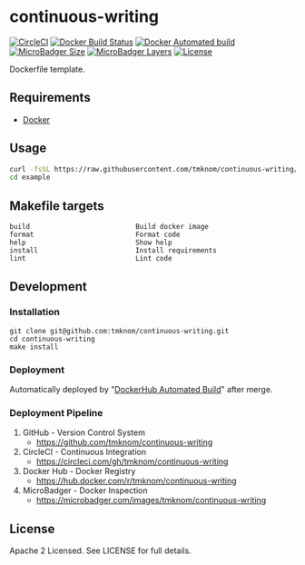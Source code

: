 # continuous-writing

[![CircleCI](https://circleci.com/gh/tmknom/continuous-writing.svg?style=svg)](https://circleci.com/gh/tmknom/continuous-writing)
[![Docker Build Status](https://img.shields.io/docker/cloud/build/tmknom/continuous-writing.svg)](https://hub.docker.com/r/tmknom/continuous-writing/builds/)
[![Docker Automated build](https://img.shields.io/docker/cloud/automated/tmknom/continuous-writing.svg)](https://hub.docker.com/r/tmknom/continuous-writing/)
[![MicroBadger Size](https://img.shields.io/microbadger/image-size/tmknom/continuous-writing.svg)](https://microbadger.com/images/tmknom/continuous-writing)
[![MicroBadger Layers](https://img.shields.io/microbadger/layers/tmknom/continuous-writing.svg)](https://microbadger.com/images/tmknom/continuous-writing)
[![License](https://img.shields.io/github/license/tmknom/continuous-writing.svg)](https://opensource.org/licenses/Apache-2.0)

Dockerfile template.

## Requirements

- [Docker](https://www.docker.com/)

## Usage

```sh
curl -fsSL https://raw.githubusercontent.com/tmknom/continuous-writing/master/install | sh -s example
cd example
```

## Makefile targets

```text
build                          Build docker image
format                         Format code
help                           Show help
install                        Install requirements
lint                           Lint code
```

## Development

### Installation

```shell
git clone git@github.com:tmknom/continuous-writing.git
cd continuous-writing
make install
```

### Deployment

Automatically deployed by "[DockerHub Automated Build](https://docs.docker.com/docker-hub/builds/)" after merge.

### Deployment Pipeline

1. GitHub - Version Control System
   - <https://github.com/tmknom/continuous-writing>
2. CircleCI - Continuous Integration
   - <https://circleci.com/gh/tmknom/continuous-writing>
3. Docker Hub - Docker Registry
   - <https://hub.docker.com/r/tmknom/continuous-writing>
4. MicroBadger - Docker Inspection
   - <https://microbadger.com/images/tmknom/continuous-writing>

## License

Apache 2 Licensed. See LICENSE for full details.

